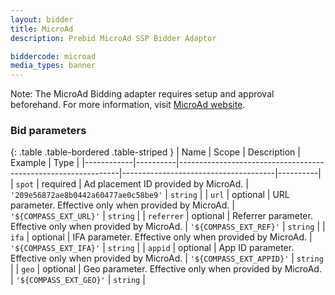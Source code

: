 ```yaml
---
layout: bidder
title: MicroAd
description: Prebid MicroAd SSP Bidder Adaptor

biddercode: microad
media_types: banner
---
```


Note:
The MicroAd Bidding adapter requires setup and approval beforehand.
For more information, visit [MicroAd website](https://www.microad.co.jp/contact/compass.html).

### Bid parameters

{: .table .table-bordered .table-striped }
| Name       | Scope    | Description                                                   | Example                              | Type     |
|------------|----------|---------------------------------------------------------------|--------------------------------------|----------|
| `spot`     | required | Ad placement ID provided by MicroAd.                          | `'209e56872ae8b0442a60477ae0c58be9'` | `string` |
| `url`      | optional | URL parameter. Effective only when provided by MicroAd.       | `'${COMPASS_EXT_URL}'`               | `string` |
| `referrer` | optional | Referrer parameter. Effective only when provided by MicroAd.  | `'${COMPASS_EXT_REF}'`               | `string` |
| `ifa`      | optional | IFA parameter. Effective only when provided by MicroAd.       | `'${COMPASS_EXT_IFA}'`               | `string` |
| `appid`    | optional | App ID parameter. Effective only when provided by MicroAd.    | `'${COMPASS_EXT_APPID}'`             | `string` |
| `geo`      | optional | Geo parameter. Effective only when provided by MicroAd.       | `'${COMPASS_EXT_GEO}'`               | `string` |
